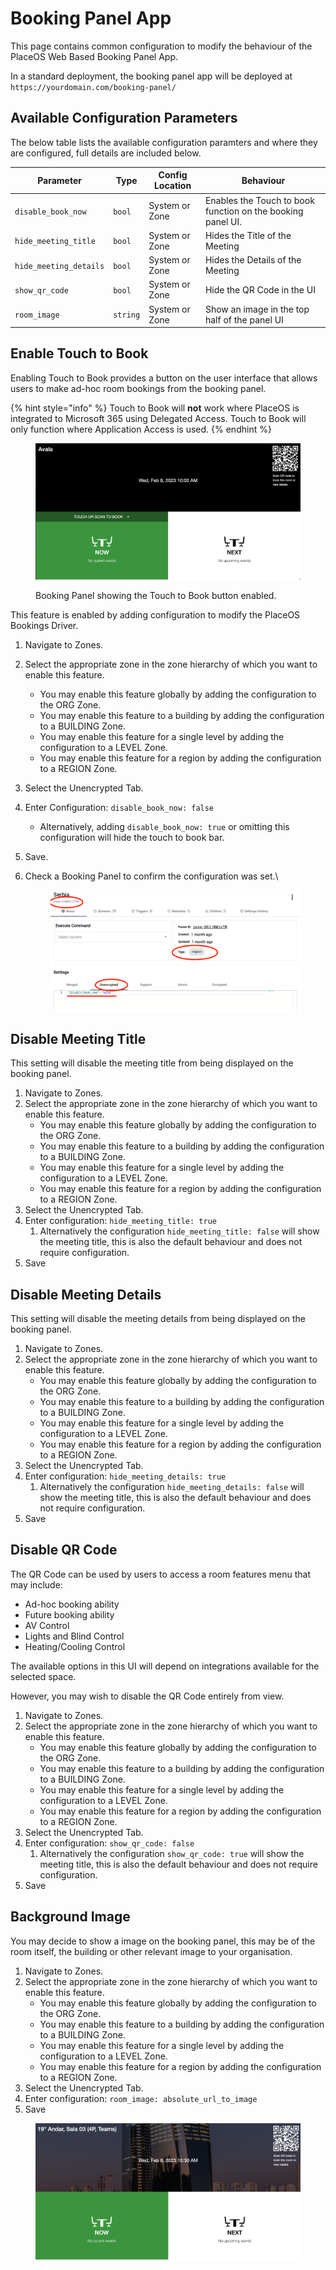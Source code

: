 # Booking Panel App

This page contains common configuration to modify the behaviour of the PlaceOS Web Based Booking Panel App.

In a standard deployment, the booking panel app will be deployed at `https://yourdomain.com/booking-panel/`&#x20;

## Available Configuration Parameters

The below table lists the available configuration paramters and where they are configured, full details are included below.

| Parameter              | Type     | Config Location | Behaviour                                                   |
| ---------------------- | -------- | --------------- | ----------------------------------------------------------- |
| `disable_book_now`     | `bool`   | System or Zone  | Enables the Touch to book function on the booking panel UI. |
| `hide_meeting_title`   | `bool`   | System or Zone  | Hides the Title of the Meeting                              |
| `hide_meeting_details` | `bool`   | System or Zone  | Hides the Details of the Meeting                            |
| `show_qr_code`         | `bool`   | System or Zone  | Hide the QR Code in the UI                                  |
| `room_image`           | `string` | System or Zone  | Show an image in the top half of the panel UI               |

## Enable Touch to Book

Enabling Touch to Book provides a button on the user interface that allows users to make ad-hoc room bookings from the booking panel.

{% hint style="info" %}
Touch to Book will **not** work where PlaceOS is integrated to Microsoft 365 using Delegated Access. Touch to Book will only function where Application Access is used.
{% endhint %}

<figure><img src="../../.gitbook/assets/image (2).png" alt=""><figcaption><p>Booking Panel showing the Touch to Book button enabled.</p></figcaption></figure>

This feature is enabled by adding configuration to modify the PlaceOS Bookings Driver.

1. Navigate to Zones.
2. Select the appropriate zone in the zone hierarchy of which you want to enable this feature.
   * You may enable this feature globally by adding the configuration to the ORG Zone.
   * You may enable this feature to a building by adding the configuration to a BUILDING Zone.
   * You may enable this feature for a single level by adding the configuration to a LEVEL Zone.
   * You may enable this feature for a region by adding the configuration to a REGION Zone.
3. Select the Unencrypted Tab.
4. Enter Configuration: `disable_book_now: false`
   * Alternatively, adding `disable_book_now: true` or omitting this configuration will hide the touch to book bar.
5. Save.
6.  Check a Booking Panel to confirm the configuration was set.\


    <figure><img src="../../.gitbook/assets/image (3).png" alt=""><figcaption></figcaption></figure>

## Disable Meeting Title

This setting will disable the meeting title from being displayed on the booking panel.

1. Navigate to Zones.
2. Select the appropriate zone in the zone hierarchy of which you want to enable this feature.
   * You may enable this feature globally by adding the configuration to the ORG Zone.
   * You may enable this feature to a building by adding the configuration to a BUILDING Zone.
   * You may enable this feature for a single level by adding the configuration to a LEVEL Zone.
   * You may enable this feature for a region by adding the configuration to a REGION Zone.
3. Select the Unencrypted Tab.
4. Enter configuration: `hide_meeting_title: true`
   1. Alternatively the configuration `hide_meeting_title: false` will show the meeting title, this is also the default behaviour and does not require configuration.
5. Save

## Disable Meeting Details

This setting will disable the meeting details from being displayed on the booking panel.

1. Navigate to Zones.
2. Select the appropriate zone in the zone hierarchy of which you want to enable this feature.
   * You may enable this feature globally by adding the configuration to the ORG Zone.
   * You may enable this feature to a building by adding the configuration to a BUILDING Zone.
   * You may enable this feature for a single level by adding the configuration to a LEVEL Zone.
   * You may enable this feature for a region by adding the configuration to a REGION Zone.
3. Select the Unencrypted Tab.
4. Enter configuration: `hide_meeting_details: true`
   1. Alternatively the configuration `hide_meeting_details: false` will show the meeting title, this is also the default behaviour and does not require configuration.
5. Save

## Disable QR Code

The QR Code can be used by users to access a room features menu that may include:

* Ad-hoc booking ability
* Future booking ability
* AV Control
* Lights and Blind Control
* Heating/Cooling Control

The available options in this UI will depend on integrations available for the selected space.

However, you may wish to disable the QR Code entirely from view.

1. Navigate to Zones.
2. Select the appropriate zone in the zone hierarchy of which you want to enable this feature.
   * You may enable this feature globally by adding the configuration to the ORG Zone.
   * You may enable this feature to a building by adding the configuration to a BUILDING Zone.
   * You may enable this feature for a single level by adding the configuration to a LEVEL Zone.
   * You may enable this feature for a region by adding the configuration to a REGION Zone.
3. Select the Unencrypted Tab.
4. Enter configuration: `show_qr_code: false`
   1. Alternatively the configuration `show_qr_code: true` will show the meeting title, this is also the default behaviour and does not require configuration.
5. Save

## Background Image

You may decide to show a image on the booking panel, this may be of the room itself, the building or other relevant image to your organisation.

1. Navigate to Zones.
2. Select the appropriate zone in the zone hierarchy of which you want to enable this feature.
   * You may enable this feature globally by adding the configuration to the ORG Zone.
   * You may enable this feature to a building by adding the configuration to a BUILDING Zone.
   * You may enable this feature for a single level by adding the configuration to a LEVEL Zone.
   * You may enable this feature for a region by adding the configuration to a REGION Zone.
3. Select the Unencrypted Tab.
4. Enter configuration: `room_image: absolute_url_to_image`
5. Save

<figure><img src="../../.gitbook/assets/image (1) (1).png" alt=""><figcaption></figcaption></figure>

